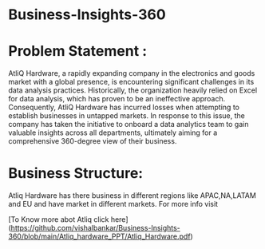# Business-Insights-360

 # Problem Statement :
AtliQ Hardware, a rapidly expanding company in the electronics and goods market with a global presence, is encountering significant challenges in its data analysis practices.
Historically, the organization heavily relied on Excel for data analysis, which has proven to be an ineffective approach. Consequently, AtliQ Hardware has incurred losses when attempting to establish businesses in untapped markets.
In response to this issue, the company has taken the initiative to onboard a data analytics team to gain valuable insights across all departments, ultimately aiming for a comprehensive 360-degree view of their business.

# Business Structure:
Atliq Hardware has there business in different regions like APAC,NA,LATAM and EU and  have market in different markets.
For more info visit    

[To Know more abot Atliq click here]
(https://github.com/vishalbankar/Business-Insights-360/blob/main/Atliq_hardware_PPT/Atliq_Hardware.pdf)

